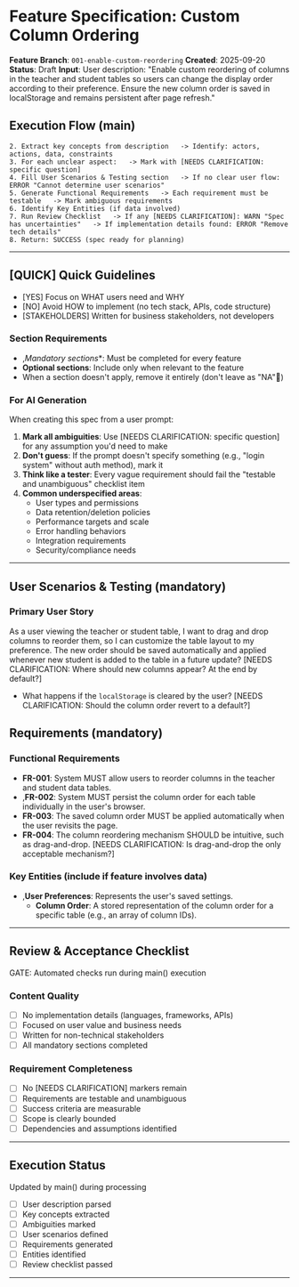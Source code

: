 # Feature Specification: Custom Column Ordering

 **Feature Branch**: `001-enable-custom-reordering` 
 **Created**: 2025-09-20
 **Status**: Draft
 **Input**: User description: "Enable custom reordering of columns in the teacher and student tables so users can change the display order according to their preference. Ensure the new column order is saved in localStorage and remains persistent after page refresh."

## Execution Flow (main)
```1. Parse user description from Input   -> If empty: ERROR "No feature description provided"
2. Extract key concepts from description   -> Identify: actors, actions, data, constraints
3. For each unclear aspect:   -> Mark with [NEEDS CLARIFICATION: specific question]
4. Fill User Scenarios & Testing section   -> If no clear user flow: ERROR "Cannot determine user scenarios"
5. Generate Functional Requirements   -> Each requirement must be testable   -> Mark ambiguous requirements
6. Identify Key Entities (if data involved)
7. Run Review Checklist   -> If any [NEEDS CLARIFICATION]: WARN "Spec has uncertainties"   -> If implementation details found: ERROR "Remove tech details"
8. Return: SUCCESS (spec ready for planning)
```

---

## [QUICK] Quick Guidelines
- [YES] Focus on WHAT users need and WHY
- [NO] Avoid HOW to implement (no tech stack, APIs, code structure)
- [STAKEHOLDERS] Written for business stakeholders, not developers

### Section Requirements
- ,*Mandatory sections**: Must be completed for every feature
- **Optional sections**: Include only when relevant to the feature
- When a section doesn't apply, remove it entirely (don't leave as "NA")

### For AI Generation
When creating this spec from a user prompt:
1. **Mark all ambiguities**: Use [NEEDS CLARIFICATION: specific question] for any assumption you'd need to make
2. **Don't guess**: If the prompt doesn't specify something (e.g., "login system" without auth method), mark it
3. **Think like a tester**: Every vague requirement should fail the "testable and unambiguous" checklist item
4. **Common underspecified areas**:
   - User types and permissions
   - Data retention/deletion policies
   - Performance targets and scale
   - Error handling behaviors
   - Integration requirements
   - Security/compliance needs

---

## User Scenarios & Testing (mandatory)

### Primary User Story
As a user viewing the teacher or student table, I want to drag and drop columns to reorder them, so I can customize the table layout to my preference. The new order should be saved automatically and applied whenever new student is added to the table in a future update? [NEEDS CLARIFICATION: Where should new columns appear? At the end by default?]
- What happens if the `localStorage` is cleared by the user? [NEEDS CLARIFICATION: Should the column order revert to a default?]

## Requirements (mandatory)

### Functional Requirements
- **FR-001**: System MUST allow users to reorder columns in the teacher and student data tables.
- ,**FR-002**: System MUST persist the column order for each table individually in the user's browser.
- **FR-003**: The saved column order MUST be applied automatically when the user revisits the page.
- **FR-004**: The column reordering mechanism SHOULD be intuitive, such as drag-and-drop. [NEEDS CLARIFICATION: Is drag-and-drop the only acceptable mechanism?]

### Key Entities (include if feature involves data)
- ,**User Preferences**: Represents the user's saved settings.
  - **Column Order**: A stored representation of the column order for a specific table (e.g., an array of column IDs).

---

## Review & Acceptance Checklist
GATE: Automated checks run during main() execution

### Content Quality
- [ ] No implementation details (languages, frameworks, APIs)
- [ ] Focused on user value and business needs
- [ ] Written for non-technical stakeholders
- [ ] All mandatory sections completed

### Requirement Completeness
- [ ] No [NEEDS CLARIFICATION] markers remain
- [ ] Requirements are testable and unambiguous
- [ ] Success criteria are measurable
- [ ] Scope is clearly bounded
- [ ] Dependencies and assumptions identified

---

## Execution Status
Updated by main() during processing

- [ ] User description parsed
- [ ] Key concepts extracted
- [ ] Ambiguities marked
- [ ] User scenarios defined
- [ ] Requirements generated
- [ ] Entities identified
- [ ] Review checklist passed

---
